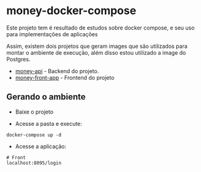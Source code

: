 # money-docker-compose

Este projeto tem é resultado de estudos sobre docker compose, e seu uso para implementações de aplicações

Assim, existem dois projetos que geram images que são utilizados para montar o ambiente de execução, além disso estou utilizado a image do Postgres.

- [money-api](https://github.com/Uniliva/money-api) - Backend do projeto.
- [money-front-app](https://github.com/Uniliva/money-front-app) - Frontend do projeto

## Gerando o ambiente

- Baixe o projeto

- Acesse a pasta e execute:

```shell
docker-compose up -d
``` 

- Acesse a aplicação:


```shell
# Front
localhost:8095/login
``` 
